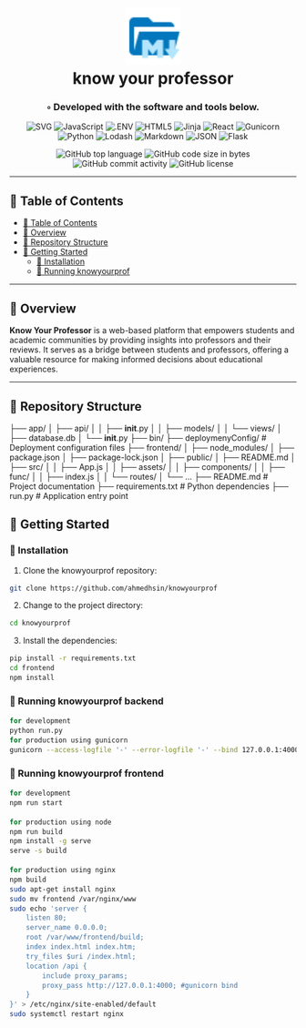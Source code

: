 
<div align="center">
<h1 align="center">
<img src="https://raw.githubusercontent.com/PKief/vscode-material-icon-theme/ec559a9f6bfd399b82bb44393651661b08aaf7ba/icons/folder-markdown-open.svg" width="100" />
<br>know your professor
</h1>
<h3>◦ Developed with the software and tools below.</h3>

<p align="center">
<img src="https://img.shields.io/badge/SVG-FFB13B.svg?style&logo=SVG&logoColor=black" alt="SVG" />
<img src="https://img.shields.io/badge/JavaScript-F7DF1E.svg?style&logo=JavaScript&logoColor=black" alt="JavaScript" />
<img src="https://img.shields.io/badge/.ENV-ECD53F.svg?style&logo=dotenv&logoColor=black" alt=".ENV" />
<img src="https://img.shields.io/badge/HTML5-E34F26.svg?style&logo=HTML5&logoColor=white" alt="HTML5" />
<img src="https://img.shields.io/badge/Jinja-B41717.svg?style&logo=Jinja&logoColor=white" alt="Jinja" />
<img src="https://img.shields.io/badge/React-61DAFB.svg?style&logo=React&logoColor=black" alt="React" />

<img src="https://img.shields.io/badge/Gunicorn-499848.svg?style&logo=Gunicorn&logoColor=white" alt="Gunicorn" />
<img src="https://img.shields.io/badge/Python-3776AB.svg?style&logo=Python&logoColor=white" alt="Python" />
<img src="https://img.shields.io/badge/Lodash-3492FF.svg?style&logo=Lodash&logoColor=white" alt="Lodash" />
<img src="https://img.shields.io/badge/Markdown-000000.svg?style&logo=Markdown&logoColor=white" alt="Markdown" />
<img src="https://img.shields.io/badge/JSON-000000.svg?style&logo=JSON&logoColor=white" alt="JSON" />
<img src="https://img.shields.io/badge/Flask-000000.svg?style&logo=Flask&logoColor=white" alt="Flask" />
</p>
<img src="https://img.shields.io/github/languages/top/ahmedhsin/knowyourprof?style&color=5D6D7E" alt="GitHub top language" />
<img src="https://img.shields.io/github/languages/code-size/ahmedhsin/knowyourprof?style&color=5D6D7E" alt="GitHub code size in bytes" />
<img src="https://img.shields.io/github/commit-activity/m/ahmedhsin/knowyourprof?style&color=5D6D7E" alt="GitHub commit activity" />
<img src="https://img.shields.io/github/license/ahmedhsin/knowyourprof?style&color=5D6D7E" alt="GitHub license" />
</div>

---

## 📖 Table of Contents
- [📖 Table of Contents](#-table-of-contents)
- [📍 Overview](#-overview)
- [📂 Repository Structure](#-repository-structure)
- [🚀 Getting Started](#-getting-started)
    - [🔧 Installation](#-installation)
    - [🤖 Running knowyourprof](#-running-knowyourprof)

---


## 📍 Overview

**Know Your Professor** is a web-based platform that empowers students and academic communities by providing insights into professors and their reviews. It serves as a bridge between students and professors, offering a valuable resource for making informed decisions about educational experiences.

---


## 📂 Repository Structure
├── app/
│   ├── api/
│   │   ├── __init__.py
│   │   ├── models/
│   │   └── views/
│   ├── database.db
│   └── __init__.py
├── bin/
├── deploymenyConfig/        # Deployment configuration files
├── frontend/
│   ├── node_modules/
│   ├── package.json
│   ├── package-lock.json
│   ├── public/
│   ├── README.md
│   ├── src/
│   │   ├── App.js
│   │   ├── assets/
│   │   ├── components/
│   │   ├── func/
│   │   ├── index.js
│   │   └── routes/
│   └── ...
├── README.md                # Project documentation
├── requirements.txt         # Python dependencies
├── run.py                   # Application entry point






## 🚀 Getting Started

### 🔧 Installation

1. Clone the knowyourprof repository:
```sh
git clone https://github.com/ahmedhsin/knowyourprof
```

2. Change to the project directory:
```sh
cd knowyourprof
```

3. Install the dependencies:
```sh
pip install -r requirements.txt
cd frontend
npm install
```

### 🤖 Running knowyourprof backend

```sh
for development
python run.py
for production using gunicorn
gunicorn --access-logfile '-' --error-logfile '-' --bind 127.0.0.1:4000 run:app 
```

### 🤖 Running knowyourprof frontend

```sh
for development
npm run start

for production using node
npm run build
npm install -g serve  
serve -s build

for production using nginx
npm build
sudo apt-get install nginx
sudo mv frontend /var/nginx/www
sudo echo 'server {
    listen 80;
    server_name 0.0.0.0;
    root /var/www/frontend/build;
    index index.html index.htm;
    try_files $uri /index.html;
    location /api {
    	include proxy_params;
    	proxy_pass http://127.0.0.1:4000; #gunicorn bind
    }
}' > /etc/nginx/site-enabled/default
sudo systemctl restart nginx

```

